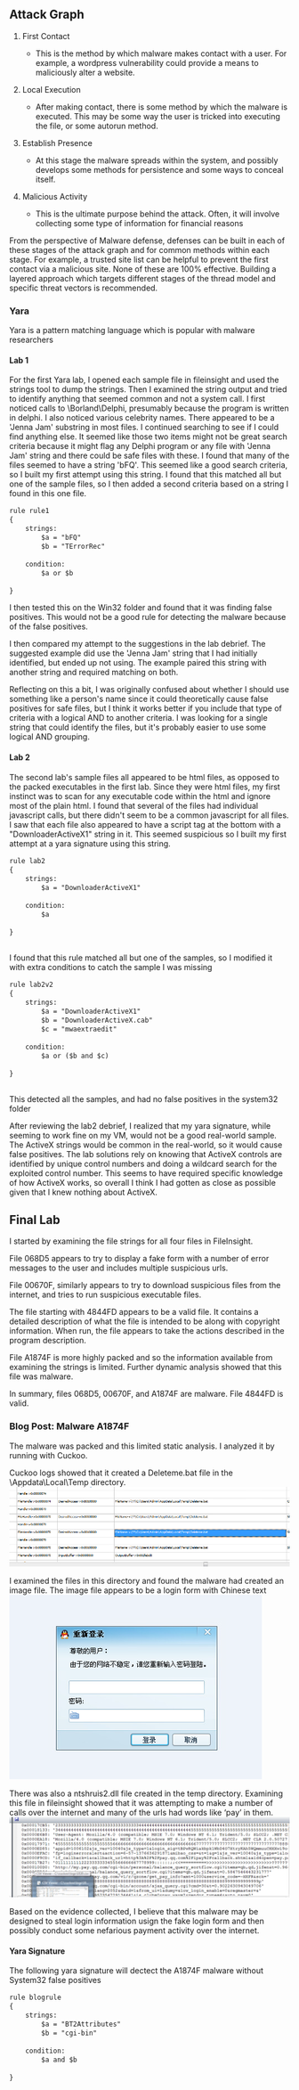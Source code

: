 
## Attack Graph

1. First Contact
    * This is the method by which malware makes contact with a user.  For example, a wordpress vulnerability could provide a means to maliciously alter a website.

2. Local Execution
    * After making contact, there is some method by which the malware is executed.  This may be some way the user is tricked into executing the file, or some autorun method.

3. Establish Presence
    * At this stage the malware spreads within the system, and possibly develops some methods for persistence and some ways to conceal itself.

4. Malicious Activity
     * This is the ultimate purpose behind the attack.  Often, it will involve collecting some type of information for financial reasons

From the perspective of Malware defense, defenses can be built in each of these stages of the attack graph and for common methods within each stage.  For example, a trusted site list can be helpful to prevent the first contact via a malicious site.  None of these are 100% effective.  Building a layered approach which targets different stages of the thread model and specific threat vectors is recommended.

### Yara

Yara is a pattern matching language which is popular with malware researchers

#### Lab 1

For the first Yara lab, I opened each sample file in fileinsight and used the strings tool to dump the strings.  Then I examined the string output and tried to identify anything that seemed common and not a system call.  I first noticed calls to \Borland\Delphi, presumably because the program is written in delphi.  I also noticed various celebrity names.  There appeared to be a 'Jenna Jam' substring in most files.  I continued searching to see if I could find anything else.  It seemed like those two items might not be great search criteria because it might flag any Delphi program or any file with 'Jenna Jam' string and there could be safe files with these.
I found that many of the files seemed to have a string 'bFQ'.  This seemed like a good search criteria, so I built my first attempt using this string.  I found that this matched all but one of the sample files, so I then added a second criteria based on a string I found in this one file.

```
rule rule1
{
    strings:
        $a = "bFQ"
        $b = "TErrorRec"

    condition:
        $a or $b

}

```

I then tested this on the Win32 folder and found that it was finding false positives.  This would not be a good rule for detecting the malware because of the false positives.

I then compared my attempt to the suggestions in the lab debrief.  The suggested example did use the 'Jenna Jam' string that I had initially identified, but ended up not using.  The example paired this string with another string and required matching on both.

Reflecting on this a bit, I was originally confused about whether I should use something like a person's name since it could theoretically cause false positives for safe files, but I think it works better if you include that type of criteria with a logical AND to another criteria.  I was looking for a single string that could identify the files, but it's probably easier to use some logical AND grouping.


#### Lab 2

The second lab's sample files all appeared to be html files, as opposed to the packed executables in the first lab.  Since they were html files, my first instinct was to scan for any executable code within the html and ignore most of the plain html.  I found that several of the files had individual javascript calls, but there didn't seem to be a common javascript for all files.  I saw that each file also appeared to have a script tag at the bottom with a "DownloaderActiveX1" string in it.  This seemed suspicious so I built my first attempt at a yara signature using this string.


```
rule lab2
{
    strings:
        $a = "DownloaderActiveX1"
    
    condition:
        $a

}


```

I found that this rule matched all but one of the samples, so I modified it with extra conditions to catch the sample I was missing


```
rule lab2v2
{
    strings:
        $a = "DownloaderActiveX1"
        $b = "DownloaderActiveX.cab"
        $c = "mwaextraedit"
    
    condition:
        $a or ($b and $c)

}


```

This detected all the samples, and had no false positives in the system32 folder

After reviewing the lab2 debrief, I realized that my yara signature, while seeming to work fine on my VM, would not be a good real-world sample.  The ActiveX strings would be common in the real-world, so it would cause false positives.  The lab solutions rely on knowing that ActiveX controls are identified by unique control numbers and doing a wildcard search for the exploited control number.  This seems to have required specific knowledge of how ActiveX works, so overall I think I had gotten as close as possible given that I knew nothing about ActiveX.



## Final Lab

I started by examining the file strings for all four files in FileInsight.  

File 068D5 appears to try to display a fake form with a number of error messages to the user and includes multiple suspicious urls.  

File 00670F, similarly appears to try to download suspicious files from the internet, and tries to run suspicious executable files.

The file starting with 4844FD appears to be a valid file. It contains a detailed description of what the file is intended to be along with copyright information.  When run, the file appears to take the actions described in the program description.

File A1874F is more highly packed and so the information available from examining the strings is limited.  Further dynamic analysis showed that this file was malware.

In summary, files 068D5, 00670F, and A1874F are malware.  File 4844FD is valid.



### Blog Post: Malware A1874F


The malware was packed and this limited static analysis.  I analyzed it by running with Cuckoo.

Cuckoo logs showed that it created a Deleteme.bat file in the \Appdata\Local\Temp directory.
![blog1](blog1.png)

I examined the files in this directory and found the malware had created an image file.  The image file appears to be a login form with Chinese text
![blog2](blog2.png)

There was also a ntshruis2.dll file created in the temp directory.  Examining this file in fileinsight showed that it was attempting to make a number of calls over the internet and many of the urls had words like ‘pay’ in them.
![blog3](blog3.png)

Based on the evidence collected, I believe that this malware may be designed to steal login information usign the fake login form and then possibly conduct some nefarious payment activity over the internet.

#### Yara Signature

The following yara signature will dectect the A1874F malware without System32 false positives

```
rule blogrule
{
    strings:
        $a = "BT2Attributes"
        $b = "cgi-bin"
    
    condition:
        $a and $b

}


```


